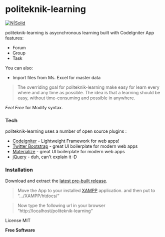 # politeknik-learning

[![N|Solid](https://2zpt4dwruy922flhqyznip50-wpengine.netdna-ssl.com/wp-content/uploads/2016/02/logo_codeschool.png)](https://2zpt4dwruy922flhqyznip50-wpengine.netdna-ssl.com/wp-content/uploads/2016/02/logo_codeschool.png)

politeknik-learning is asycnchronous learning built with CodeIgniter 
App features:
  - Forum
  - Group
  - Task

You can also:
  - Import files from Ms. Excel for master data

> The overriding goal for politeknik-learning
> make easy for learn every where and any time
> as possible. 
> The idea is that a learning should be easy, without
> time-consuming and possible in anywhere.

*Feel Free* for Modify syntax.

### Tech

politeknik-learning uses a number of open source plugins :

* [Codeigniter] - Lightweight Framework for web apps!
* [Twitter Bootstrap] - great UI boilerplate for modern web apps
* [Materialize] - great UI boilerplate for modern web apps
* [jQuery] - duh, can't explain it :D

### Installation
Download and extract the [latest pre-built release](https://github.com/fyulistian/politeknik-learning).
> Move the App to your installed [XAMPP] application. and then put to “…/XAMPP/htdocs/“

> Now type the following url in your browser “http://localhost/politeknik-learning“


License
MIT


**Free Software**

[//]: # (These are reference links used in the body of this note and get stripped out when the markdown processor does its job. There is no need to format nicely because it shouldn't be seen. Thanks SO - http://stackoverflow.com/questions/4823468/store-comments-in-markdown-syntax)

   [codeigniter]: <http://codeigniter.com>
   [Twitter Bootstrap]: <http://twitter.github.com/bootstrap/>
   [Materialize]: <http://github.com/Dogfalo/materialize>
   [jQuery]: <http://jquery.com>
   [XAMPP]: <http://apachefriends.org/index.html.com>
